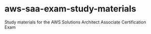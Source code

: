 # aws-saa-exam-study-materials
Study materials for the AWS Solutions Architect Associate Certification Exam
